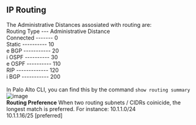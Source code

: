 ## IP Routing
The Administrative Distances assosiated with routing are:</br>
Routing Type --- Administrative Distance</br>
Connected ------- 0</br>
Static ---------- 10</br>
e BGP ----------- 20</br>
i OSPF ---------- 30</br>
e OSPF ---------- 110</br>
RIP ------------- 120</br>
i BGP ----------- 200</br>
</br>
In Palo Alto CLI, you can find this by the command `show routing summary`</br>
![image](https://user-images.githubusercontent.com/52063741/215765472-c81e058b-4877-4e4f-8075-a01a112d25d6.png) </br>
**Routing Preference**
When two routing subnets / CIDRs coinicide, the longest match is preferred. For instance:
10.1.1.0/24 </br>
10.1.1.16/25 [preferred] </br>
